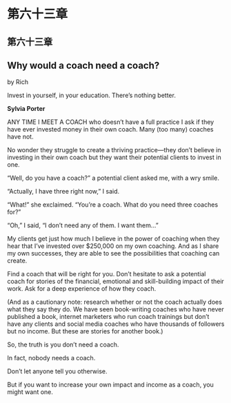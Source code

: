 # 第六十三章

## 第六十三章

## Why would a coach need a coach?

by Rich

Invest in yourself, in your education. There’s nothing better.

**Sylvia Porter**

ANY TIME I MEET A COACH who doesn’t have a full practice I ask if they have ever invested money in their own coach. Many \(too many\) coaches have not.

No wonder they struggle to create a thriving practice—they don’t believe in investing in their own coach but they want their potential clients to invest in one.

“Well, do you have a coach?” a potential client asked me, with a wry smile.

“Actually, I have three right now,” I said.

“What!” she exclaimed. “You’re a coach. What do you need three coaches for?”

“Oh,” I said, “I don’t need any of them. I want them…”

My clients get just how much I believe in the power of coaching when they hear that I’ve invested over $250,000 on my own coaching. And as I share my own successes, they are able to see the possibilities that coaching can create.

Find a coach that will be right for you. Don’t hesitate to ask a potential coach for stories of the financial, emotional and skill-building impact of their work. Ask for a deep experience of how they coach.

\(And as a cautionary note: research whether or not the coach actually does what they say they do. We have seen book-writing coaches who have never published a book, internet marketers who run coach trainings but don’t have any clients and social media coaches who have thousands of followers but no income. But these are stories for another book.\)

So, the truth is you don’t need a coach.

In fact, nobody needs a coach.

Don’t let anyone tell you otherwise.

But if you want to increase your own impact and income as a coach, you might want one.

